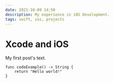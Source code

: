 ```yaml
---
date: 2021-10-09 14:50
description: My experience in iOS Development.
tags: swift, ios, projects
---
```

# Xcode and iOS

My first post's text.

```
func codeExample() -> String {
    return "Hello world!"
}
```


